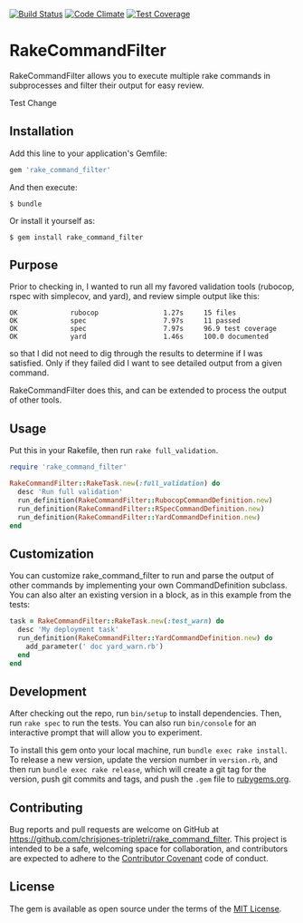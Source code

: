 [![Build Status](https://travis-ci.org/chrisjones-tripletri/rake_command_filter.svg?branch=master)](https://travis-ci.org/chrisjones-tripletri/rake_command_filter)
[![Code Climate](https://codeclimate.com/github/chrisjones-tripletri/rake_command_filter/badges/gpa.svg)](https://codeclimate.com/github/chrisjones-tripletri/rake_command_filter)
[![Test Coverage](https://codeclimate.com/github/chrisjones-tripletri/rake_command_filter/badges/coverage.svg)](https://codeclimate.com/github/chrisjones-tripletri/rake_command_filter/coverage)

# RakeCommandFilter

RakeCommandFilter allows you to execute multiple rake commands in subprocesses and filter
their output for easy review.

Test Change

## Installation

Add this line to your application's Gemfile:

```ruby
gem 'rake_command_filter'
```

And then execute:

    $ bundle

Or install it yourself as:

    $ gem install rake_command_filter

## Purpose

Prior to checking in, I wanted to run all my favored validation tools (rubocop, rspec with simplecov, and yard), 
and review simple output like this:

```
OK             rubocop                1.27s     15 files
OK             spec                   7.97s     11 passed
OK             spec                   7.97s     96.9 test coverage
OK             yard                   1.46s     100.0 documented
```

so that I did not need to dig through the results to determine if I was satisfied.   Only if they failed did I want to see detailed output from a given command.

RakeCommandFilter does this, and can be extended to process the output of other tools.

## Usage

Put this in your Rakefile, then run ```rake full_validation```.

```ruby
require 'rake_command_filter'

RakeCommandFilter::RakeTask.new(:full_validation) do
  desc 'Run full validation'
  run_definition(RakeCommandFilter::RubocopCommandDefinition.new)
  run_definition(RakeCommandFilter::RSpecCommandDefinition.new)
  run_definition(RakeCommandFilter::YardCommandDefinition.new)
end
```

## Customization

You can customize rake_command_filter to run and parse the output of other
commands by implementing your own CommandDefinition subclass.  You can also
alter an existing version in a block, as in this example from the tests:

```ruby
task = RakeCommandFilter::RakeTask.new(:test_warn) do
  desc 'My deployment task'
  run_definition(RakeCommandFilter::YardCommandDefinition.new) do
    add_parameter(' doc yard_warn.rb')
  end
end
```

## Development

After checking out the repo, run `bin/setup` to install dependencies. Then, run `rake spec` to run the tests. You can also run `bin/console` for an interactive prompt that will allow you to experiment.

To install this gem onto your local machine, run `bundle exec rake install`. To release a new version, update the version number in `version.rb`, and then run `bundle exec rake release`, which will create a git tag for the version, push git commits and tags, and push the `.gem` file to [rubygems.org](https://rubygems.org).

## Contributing

Bug reports and pull requests are welcome on GitHub at https://github.com/chrisjones-tripletri/rake_command_filter. This project is intended to be a safe, welcoming space for collaboration, and contributors are expected to adhere to the [Contributor Covenant](http://contributor-covenant.org) code of conduct.


## License

The gem is available as open source under the terms of the [MIT License](http://opensource.org/licenses/MIT).

